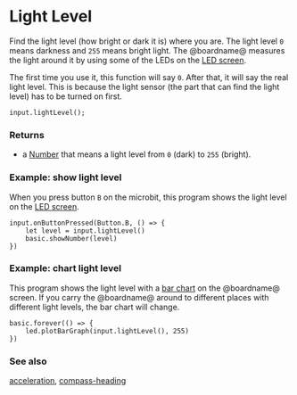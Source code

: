 # Light Level

Find the light level (how bright or dark it is) where you are.
The light level ``0`` means darkness and ``255`` means bright light. 
The @boardname@ measures the light around it by using some of the
LEDs on the [LED screen](/device/screen).

The first time you use it, this function will say ``0``.
After that, it will say the real light level.
This is because the light sensor (the part that can find the light level)
has to be turned on first.

```sig
input.lightLevel();
```

### Returns

* a [Number](/types/number) that means a light level from ``0`` (dark) to ``255`` (bright).

### Example: show light level

When you press button `B` on the microbit, this
program shows the light level
on the [LED screen](/device/screen).

```blocks
input.onButtonPressed(Button.B, () => {
    let level = input.lightLevel()
    basic.showNumber(level)
})
```

### Example: chart light level

This program shows the light level with a [bar chart](/reference/led/plot-bar-graph) on the @boardname@ screen.
If you carry the @boardname@ around to different places with different light levels,
the bar chart will change.

```blocks
basic.forever(() => {
    led.plotBarGraph(input.lightLevel(), 255)
})
```

### See also

[acceleration](/reference/input/acceleration), [compass-heading](/reference/input/compass-heading)

